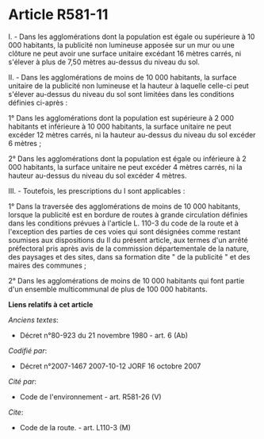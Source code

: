 # Article R581-11

I. - Dans les agglomérations dont la population est égale ou supérieure à 10 000 habitants, la publicité non lumineuse
apposée sur un mur ou une clôture ne peut avoir une surface unitaire excédant 16 mètres carrés, ni s'élever à plus de 7,50
mètres au-dessus du niveau du sol.

II. - Dans les agglomérations de moins de 10 000 habitants, la surface unitaire de la publicité non lumineuse et la hauteur à
laquelle celle-ci peut s'élever au-dessus du niveau du sol sont limitées dans les conditions définies ci-après :

1° Dans les agglomérations dont la population est supérieure à 2 000 habitants et inférieure à 10 000 habitants, la surface
unitaire ne peut excéder 12 mètres carrés, ni la hauteur au-dessus du niveau du sol excéder 6 mètres ;

2° Dans les agglomérations dont la population est égale ou inférieure à 2 000 habitants, la surface unitaire ne peut excéder
4 mètres carrés, ni la hauteur au-dessus du niveau du sol excéder 4 mètres.

III. - Toutefois, les prescriptions du I sont applicables :

1° Dans la traversée des agglomérations de moins de 10 000 habitants, lorsque la publicité est en bordure de routes à grande
circulation définies dans les conditions prévues à l'article L. 110-3 du code de la route et à l'exception des parties de ces
voies qui sont désignées comme restant soumises aux dispositions du II du présent article, aux termes d'un arrêté préfectoral
pris après avis de la commission départementale de la nature, des paysages et des sites, dans sa formation dite " de la
publicité " et des maires des communes ;

2° Dans les agglomérations de moins de 10 000 habitants qui font partie d'un ensemble multicommunal de plus de 100 000
habitants.

**Liens relatifs à cet article**

_Anciens textes_:

  - Décret n°80-923 du 21 novembre 1980 - art. 6 (Ab)

_Codifié par_:

  - Décret n°2007-1467 2007-10-12 JORF 16 octobre 2007

_Cité par_:

  - Code de l'environnement - art. R581-26 (V)

_Cite_:

  - Code de la route. - art. L110-3 (M)
